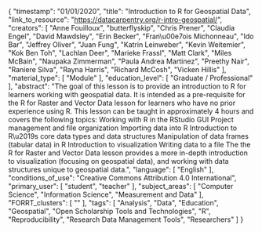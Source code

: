 {
    "timestamp": "01/01/2020",
    "title": "Introduction to R for Geospatial Data",
    "link_to_resource": "https://datacarpentry.org/r-intro-geospatial/",
    "creators": [
        "Anne Fouilloux",
        "butterflyskip",
        "Chris Prener",
        "Claudia Engel",
        "David Mawdsley",
        "Erin Becker",
        "Fran\u00e7ois Michonneau",
        "Ido Bar",
        "Jeffrey Oliver",
        "Juan Fung",
        "Katrin Leinweber",
        "Kevin Weitemier",
        "Kok Ben Toh",
        "Lachlan Deer",
        "Marieke Frassl",
        "Matt Clark",
        "Miles McBain",
        "Naupaka Zimmerman",
        "Paula Andrea Martinez",
        "Preethy Nair",
        "Raniere Silva",
        "Rayna Harris",
        "Richard McCosh",
        "Vicken Hillis"
    ],
    "material_type": [
        "Module"
    ],
    "education_level": [
        "Graduate / Professional"
    ],
    "abstract": "The goal of this lesson is to provide an introduction to R for learners working with geospatial data. It is intended as a pre-requisite for the R for Raster and Vector Data lesson for learners who have no prior experience using R. This lesson can be taught in approximately 4 hours and covers the following topics: Working with R in the RStudio GUI Project management and file organization Importing data into R Introduction to R\u2019s core data types and data structures Manipulation of data frames (tabular data) in R Introduction to visualization Writing data to a file The the R for Raster and Vector Data lesson provides a more in-depth introduction to visualization (focusing on geospatial data), and working with data structures unique to geospatial data.",
    "language": [
        "English"
    ],
    "conditions_of_use": "Creative Commons Attribution 4.0 International",
    "primary_user": [
        "student",
        "teacher"
    ],
    "subject_areas": [
        "Computer Science",
        "Information Science",
        "Measurement and Data"
    ],
    "FORRT_clusters": [
        ""
    ],
    "tags": [
        "Analysis",
        "Data",
        "Education",
        "Geospatial",
        "Open Scholarship Tools and Technologies",
        "R",
        "Reproducibility",
        "Research Data Management Tools",
        "Researchers"
    ]
}